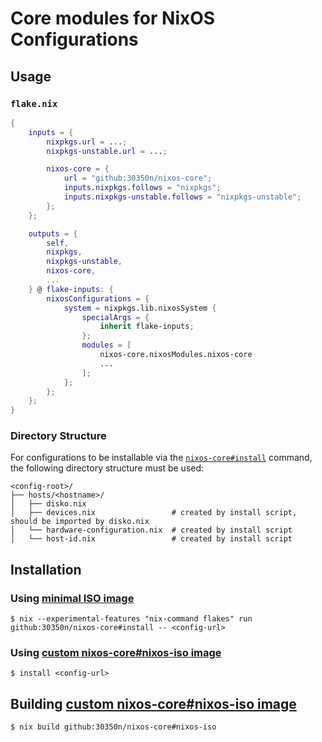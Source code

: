 #  Core modules for NixOS Configurations 

## Usage

### `flake.nix`

```nix
{
    inputs = {
        nixpkgs.url = ...;
        nixpkgs-unstable.url = ...;

        nixos-core = {
            url = "github:30350n/nixos-core";
            inputs.nixpkgs.follows = "nixpkgs";
            inputs.nixpkgs-unstable.follows = "nixpkgs-unstable";
        };
    };

    outputs = {
        self,
        nixpkgs,
        nixpkgs-unstable,
        nixos-core,
        ...
    } @ flake-inputs: {
        nixosConfigurations = {
            system = nixpkgs.lib.nixosSystem {
                specialArgs = {
                    inherit flake-inputs;
                };
                modules = [
                    nixos-core.nixosModules.nixos-core
                    ...
                ];
            };
        };
    };
}
```

### Directory Structure

For configurations to be installable via the [`nixos-core#install`](install) command, the following directory structure must be used:

```shell
<config-root>/
├── hosts/<hostname>/
│   ├── disko.nix
│   ├── devices.nix                 # created by install script, should be imported by disko.nix
│   └── hardware-configuration.nix  # created by install script
│   └── host-id.nix                 # created by install script
```

## Installation

### Using [minimal ISO image](https://nixos.org/download/)

```shell
$ nix --experimental-features "nix-command flakes" run github:30350n/nixos-core#install -- <config-url>
```

### Using [custom nixos-core#nixos-iso image](installer/nixos-iso.nix)

```shell
$ install <config-url>
```

## Building [custom nixos-core#nixos-iso image](installer/nixos-iso.nix)

```
$ nix build github:30350n/nixos-core#nixos-iso
```
